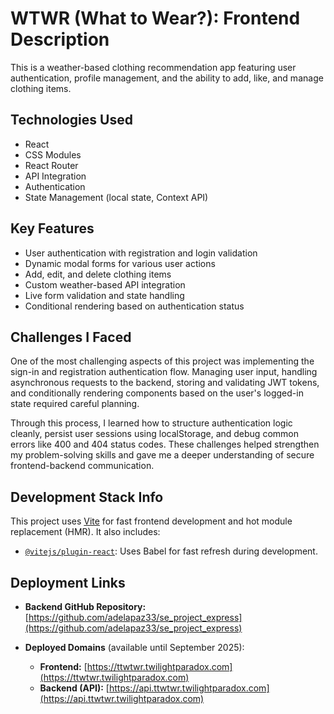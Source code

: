 # WTWR (What to Wear?): Frontend Description

This is a weather-based clothing recommendation app featuring user authentication, profile management, and the ability to add, like, and manage clothing items.

## Technologies Used

- React
- CSS Modules
- React Router
- API Integration
- Authentication
- State Management (local state, Context API)

## Key Features

- User authentication with registration and login validation
- Dynamic modal forms for various user actions
- Add, edit, and delete clothing items
- Custom weather-based API integration
- Live form validation and state handling
- Conditional rendering based on authentication status

## Challenges I Faced

One of the most challenging aspects of this project was implementing the sign-in and registration authentication flow. Managing user input, handling asynchronous requests to the backend, storing and validating JWT tokens, and conditionally rendering components based on the user's logged-in state required careful planning.

Through this process, I learned how to structure authentication logic cleanly, persist user sessions using localStorage, and debug common errors like 400 and 404 status codes. These challenges helped strengthen my problem-solving skills and gave me a deeper understanding of secure frontend-backend communication.

## Development Stack Info

This project uses [Vite](https://vitejs.dev/) for fast frontend development and hot module replacement (HMR). It also includes:

- [`@vitejs/plugin-react`](https://github.com/vitejs/vite-plugin-react): Uses Babel for fast refresh during development.

## Deployment Links

- **Backend GitHub Repository:** [https://github.com/adelapaz33/se_project_express](https://github.com/adelapaz33/se_project_express)

- **Deployed Domains** (available until September 2025):
  - **Frontend:** [https://ttwtwr.twilightparadox.com](https://ttwtwr.twilightparadox.com)
  - **Backend (API):** [https://api.ttwtwr.twilightparadox.com](https://api.ttwtwr.twilightparadox.com)
